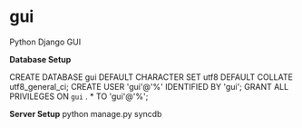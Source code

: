 gui
===

Python Django GUI

**Database Setup**

CREATE DATABASE gui DEFAULT CHARACTER SET utf8 DEFAULT COLLATE utf8_general_ci;
CREATE USER 'gui'@'%' IDENTIFIED BY 'gui';
GRANT ALL PRIVILEGES ON `gui` . * TO 'gui'@'%';

**Server Setup**
python manage.py syncdb
